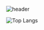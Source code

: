 ![header](https://capsule-render.vercel.app/api?type=slice&color=auto&height=200&section=header&text=Ewan%20Jee&desc=Backend-Developer&fontSize=60&rotate=14&fontAlignY=25&fontAlign=75&descAlignY=43&descAlign=80&&animation=twink)

![Top Langs](https://github-readme-stats.vercel.app/api/top-langs/?username=EwanJee&layout=compact)
